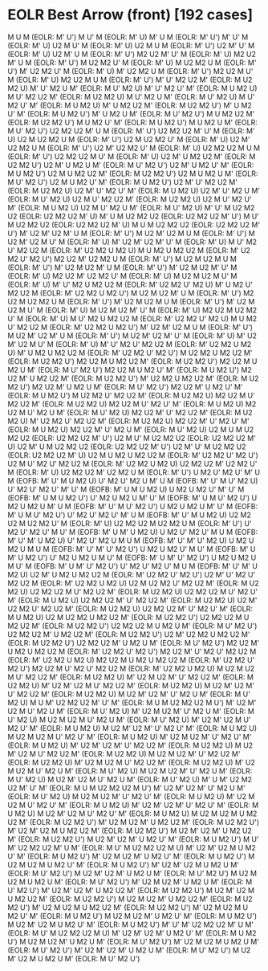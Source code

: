 # EOLR Best Arrow (front) [192 cases]

M U M    (EOLR: M' U')
M U' M    (EOLR: M' U)
M' U M    (EOLR: M' U')
M' U' M    (EOLR: M' U)
U2 M U' M    (EOLR: M' U)
U2 M U M    (EOLR: M' U')
U2 M' U' M    (EOLR: M' U)
U2 M' U M    (EOLR: M' U')
M2 U2 M' U' M    (EOLR: M' U)
M2 U2 M' U M    (EOLR: M' U')
M U2 M2 U' M    (EOLR: M' U)
M U2 M2 U M    (EOLR: M' U')
M' U2 M2 U' M    (EOLR: M' U)
M' U2 M2 U M    (EOLR: M' U')
M2 U2 M U' M    (EOLR: M' U)
M2 U2 M U M    (EOLR: M' U')
M' U' M2 U2 M'    (EOLR: M U2 M2 U)
M' U' M2 U M'    (EOLR: M U' M2 U)
M' U' M2 U' M'    (EOLR: M U M2 U)
M U' M2 U2 M'    (EOLR: M U2 M2 U)
M U' M2 U M'    (EOLR: M U' M2 U)
M U' M2 U' M'    (EOLR: M U M2 U)
M' U M2 U2 M'    (EOLR: M U2 M2 U')
M' U M2 U' M'    (EOLR: M U M2 U')
M' U M2 U M'    (EOLR: M U' M2 U')
M U M2 U2 M'    (EOLR: M U2 M2 U')
M U M2 U' M'    (EOLR: M U M2 U')
M U M2 U M'    (EOLR: M U' M2 U')
U2 M2 U2 M' U M    (EOLR: M' U')
U2 M2 U2 M' U' M    (EOLR: M' U)
U2 M U2 M2 U M    (EOLR: M' U')
U2 M U2 M2 U' M    (EOLR: M' U)
U2 M' U2 M2 U M    (EOLR: M' U')
U2 M' U2 M2 U' M    (EOLR: M' U)
U2 M2 U2 M U M    (EOLR: M' U')
U2 M2 U2 M U' M    (EOLR: M' U)
U2 M' U M2 U2 M'    (EOLR: M U2 M2 U')
U2 M' U M2 U M'    (EOLR: M U' M2 U')
U2 M' U M2 U' M'    (EOLR: M U M2 U')
U2 M U M2 U2 M'    (EOLR: M U2 M2 U')
U2 M U M2 U M'    (EOLR: M U' M2 U')
U2 M U M2 U' M'    (EOLR: M U M2 U')
U2 M' U' M2 U2 M'    (EOLR: M U2 M2 U)
U2 M' U' M2 U' M'    (EOLR: M U M2 U)
U2 M' U' M2 U M'    (EOLR: M U' M2 U)
U2 M U' M2 U2 M'    (EOLR: M U2 M2 U)
U2 M U' M2 U' M'    (EOLR: M U M2 U)
U2 M U' M2 U M'    (EOLR: M U' M2 U)
M' U' M U2 M2 U2    (EOLR: U2 M2 U2 M' U)
M' U M U2 M2 U2    (EOLR: U2 M2 U2 M' U')
M U' M U2 M2 U2    (EOLR: U2 M2 U2 M' U)
M U M U2 M2 U2    (EOLR: U2 M2 U2 M' U')
M' U2 M' U2 M' U M    (EOLR: M' U')
M U2 M' U2 M U M    (EOLR: M' U')
M U2 M' U2 M U' M    (EOLR: M' U)
M' U2 M' U2 M' U' M    (EOLR: M' U)
M U' M2 U' M2 U2 M    (EOLR: M' U2 M2 U M2 U)
M U M2 U M2 U2 M    (EOLR: M' U2 M2 U' M2 U')
M2 U2 M' U2 M2 U M    (EOLR: M' U')
M U2 M U2 M U M    (EOLR: M' U')
M' U2 M U2 M' U M    (EOLR: M' U')
M' U2 M U2 M' U' M    (EOLR: M' U)
M2 U2 M' U2 M2 U' M    (EOLR: M' U)
M U2 M U2 M U' M    (EOLR: M' U)
M' U' M2 U M2 U2 M    (EOLR: M' U2 M2 U' M2 U)
M' U M2 U' M2 U2 M    (EOLR: M' U2 M2 U M2 U')
M U2 M U2 M' U M    (EOLR: M' U')
M2 U2 M U2 M2 U M    (EOLR: M' U')
M' U2 M U2 M U M    (EOLR: M' U')
M' U2 M U2 M U' M    (EOLR: M' U)
M U2 M U2 M' U' M    (EOLR: M' U)
M2 U2 M U2 M2 U' M    (EOLR: M' U)
M U' M2 U M2 U2 M    (EOLR: M' U2 M2 U' M2 U)
M U M2 U' M2 U2 M    (EOLR: M' U2 M2 U M2 U')
M' U2 M' U2 M U M    (EOLR: M' U')
M U2 M' U2 M' U M    (EOLR: M' U')
M U2 M' U2 M' U' M    (EOLR: M' U)
M' U2 M' U2 M U' M    (EOLR: M' U)
M' U' M2 U' M2 U2 M    (EOLR: M' U2 M2 U M2 U)
M' U M2 U M2 U2 M    (EOLR: M' U2 M2 U' M2 U')
M U2 M2 U M2 U2 M'    (EOLR: M U2 M2 U')
M2 U2 M U M2 U2 M'    (EOLR: M U2 M2 U')
M2 U2 M U M2 U M'    (EOLR: M U' M2 U')
M2 U2 M U M2 U' M'    (EOLR: M U M2 U')
M2 U2 M' U M2 U2 M'    (EOLR: M U2 M2 U')
M' U2 M2 U M2 U2 M'    (EOLR: M U2 M2 U')
M2 U2 M' U M2 U M'    (EOLR: M U' M2 U')
M2 U2 M' U M2 U' M'    (EOLR: M U M2 U')
M U2 M2 U' M2 U2 M'    (EOLR: M U2 M2 U)
M2 U2 M U' M2 U2 M'    (EOLR: M U2 M2 U)
M2 U2 M U' M2 U' M'    (EOLR: M U M2 U)
M2 U2 M U' M2 U M'    (EOLR: M U' M2 U)
M2 U2 M' U' M2 U2 M'    (EOLR: M U2 M2 U)
M' U2 M2 U' M2 U2 M'    (EOLR: M U2 M2 U)
M2 U2 M' U' M2 U' M'    (EOLR: M U M2 U)
M2 U2 M' U' M2 U M'    (EOLR: M U' M2 U)
U2 M U M U2 M2 U2    (EOLR: U2 M2 U2 M' U')
U2 M U' M U2 M2 U2    (EOLR: U2 M2 U2 M' U)
U2 M' U M U2 M2 U2    (EOLR: U2 M2 U2 M' U')
U2 M' U' M U2 M2 U2    (EOLR: U2 M2 U2 M' U)
U2 M U M2 U M2 U2 M    (EOLR: M' U2 M2 U' M2 U')
U2 M U' M2 U' M2 U2 M    (EOLR: M' U2 M2 U M2 U)
U2 M2 U2 M' U2 M2 U' M    (EOLR: M' U)
U2 M2 U2 M' U2 M2 U M    (EOLR: M' U')
U M2 U' M2 U' M' U M    (EOFB: M' U' M U M2 U)
U' M2 U' M2 U M' U M    (EOFB: M' U' M U' M2 U)
U' M2 U' M2 U' M' U' M    (EOFB: M' U M U M2 U)
U M2 U M2 U' M' U' M    (EOFB: M' U M U M2 U')
U' M2 U M2 U M' U' M    (EOFB: M' U M U' M2 U')
U M2 U M2 U M' U M    (EOFB: M' U' M U' M2 U')
U M2 U M2 U M' U' M    (EOFB: M' U M U' M2 U')
U' M2 U' M2 U' M' U M    (EOFB: M' U' M U M2 U)
U2 M2 U2 M U2 M2 U' M    (EOLR: M' U)
U2 M2 U2 M U2 M2 U M    (EOLR: M' U')
U' M2 U' M2 U' M U' M    (EOFB: M' U M' U M2 U)
U M2 U' M2 U' M U M    (EOFB: M' U' M' U M2 U)
U' M2 U' M2 U M U M    (EOFB: M' U' M' U' M2 U)
U M2 U M2 U M U M    (EOFB: M' U' M' U' M2 U')
U M2 U M2 U' M U' M    (EOFB: M' U M' U M2 U')
U' M2 U M2 U M U' M    (EOFB: M' U M' U' M2 U')
U M2 U M2 U M U' M    (EOFB: M' U M' U' M2 U')
U' M2 U' M2 U' M U M    (EOFB: M' U' M' U M2 U)
U2 M' U M2 U M2 U2 M    (EOLR: M' U2 M2 U' M2 U')
U2 M' U' M2 U' M2 U2 M    (EOLR: M' U2 M2 U M2 U)
U2 M U2 M2 U' M2 U2 M'    (EOLR: M U2 M2 U)
U2 M2 U2 M U' M2 U2 M'    (EOLR: M U2 M2 U)
U2 M2 U2 M U' M2 U' M'    (EOLR: M U M2 U)
U2 M2 U2 M' U' M2 U2 M'    (EOLR: M U2 M2 U)
U2 M' U2 M2 U' M2 U2 M'    (EOLR: M U2 M2 U)
U2 M2 U2 M' U' M2 U' M'    (EOLR: M U M2 U)
U2 M U2 M2 U M2 U2 M'    (EOLR: M U2 M2 U')
U2 M2 U2 M U M2 U2 M'    (EOLR: M U2 M2 U')
U2 M2 U2 M U M2 U M'    (EOLR: M U' M2 U')
U2 M2 U2 M' U M2 U2 M'    (EOLR: M U2 M2 U')
U2 M' U2 M2 U M2 U2 M'    (EOLR: M U2 M2 U')
U2 M2 U2 M' U M2 U M'    (EOLR: M U' M2 U')
M2 U2 M' U M2 U M2 U2 M    (EOLR: M' U2 M2 U' M2 U')
M2 U2 M' U' M2 U' M2 U2 M    (EOLR: M' U2 M2 U M2 U)
M2 U2 M U M2 U M2 U2 M    (EOLR: M' U2 M2 U' M2 U')
M2 U2 M U' M2 U' M2 U2 M    (EOLR: M' U2 M2 U M2 U)
M U2 M U2 M U' M2 U2 M'    (EOLR: M U2 M2 U)
M' U2 M U2 M' U' M2 U2 M'    (EOLR: M U2 M2 U)
M' U2 M' U2 M U' M2 U2 M'    (EOLR: M U2 M2 U)
M U2 M' U2 M' U' M2 U2 M'    (EOLR: M U2 M2 U)
M U2 M' U2 M' U' M2 U M'    (EOLR: M U' M2 U)
M U M' U2 M2 U2 M' U' M'    (EOLR: M U M U2 M2 U2 M U')
M' U2 M' U2 M U' M2 U M'    (EOLR: M U' M2 U)
M' U2 M U2 M' U' M2 U M'    (EOLR: M U' M2 U)
M U2 M U2 M U' M2 U M'    (EOLR: M U' M2 U)
M' U2 M' U2 M U' M2 U' M'    (EOLR: M U M2 U)
M U2 M' U2 M' U' M2 U' M'    (EOLR: M U M2 U)
M U2 M U2 M U' M2 U' M'    (EOLR: M U M2 U)
M' U2 M U2 M' U' M2 U' M'    (EOLR: M U M2 U)
M' U2 M' U2 M' U' M2 U2 M'    (EOLR: M U2 M2 U)
M U2 M' U2 M U' M2 U2 M'    (EOLR: M U2 M2 U)
M U2 M U2 M' U' M2 U2 M'    (EOLR: M U2 M2 U)
M' U2 M U2 M U' M2 U2 M'    (EOLR: M U2 M2 U)
M' U2 M U2 M U' M2 U M'    (EOLR: M U' M2 U)
M U2 M U2 M' U' M2 U M'    (EOLR: M U' M2 U)
M U2 M' U2 M U' M2 U M'    (EOLR: M U' M2 U)
M' U M' U2 M2 U2 M' U' M'    (EOLR: M U M U2 M2 U2 M U')
M' U2 M' U2 M' U' M2 U M'    (EOLR: M U' M2 U)
M U2 M U2 M' U' M2 U' M'    (EOLR: M U M2 U)
M' U2 M U2 M U' M2 U' M'    (EOLR: M U M2 U)
M' U2 M' U2 M' U' M2 U' M'    (EOLR: M U M2 U)
M U2 M' U2 M U' M2 U' M'    (EOLR: M U M2 U)
M U2 M U2 M U M2 U2 M'    (EOLR: M U2 M2 U')
M' U2 M U2 M' U M2 U2 M'    (EOLR: M U2 M2 U')
M' U2 M' U2 M U M2 U2 M'    (EOLR: M U2 M2 U')
M U2 M' U2 M' U M2 U2 M'    (EOLR: M U2 M2 U')
M U2 M' U2 M' U M2 U' M'    (EOLR: M U M2 U')
M U' M' U2 M2 U2 M' U M'    (EOLR: M U' M U2 M2 U2 M U)
M' U2 M' U2 M U M2 U' M'    (EOLR: M U M2 U')
M' U2 M U2 M' U M2 U' M'    (EOLR: M U M2 U')
M U2 M U2 M U M2 U' M'    (EOLR: M U M2 U')
M' U2 M' U2 M U M2 U M'    (EOLR: M U' M2 U')
M U2 M' U2 M' U M2 U M'    (EOLR: M U' M2 U')
M U2 M U2 M U M2 U M'    (EOLR: M U' M2 U')
M' U2 M U2 M' U M2 U M'    (EOLR: M U' M2 U')
M' U2 M' U2 M' U M2 U2 M'    (EOLR: M U2 M2 U')
M U2 M' U2 M U M2 U2 M'    (EOLR: M U2 M2 U')
M U2 M U2 M' U M2 U2 M'    (EOLR: M U2 M2 U')
M' U2 M U2 M U M2 U2 M'    (EOLR: M U2 M2 U')
M' U2 M U2 M U M2 U' M'    (EOLR: M U M2 U')
M U2 M U2 M' U M2 U' M'    (EOLR: M U M2 U')
M U2 M' U2 M U M2 U' M'    (EOLR: M U M2 U')
M' U' M' U2 M2 U2 M' U M'    (EOLR: M U' M U2 M2 U2 M U)
M' U2 M' U2 M' U M2 U' M'    (EOLR: M U M2 U')
M U2 M U2 M' U M2 U M'    (EOLR: M U' M2 U')
M' U2 M U2 M U M2 U M'    (EOLR: M U' M2 U')
M' U2 M' U2 M' U M2 U M'    (EOLR: M U' M2 U')
M U2 M' U2 M U M2 U M'    (EOLR: M U' M2 U')
